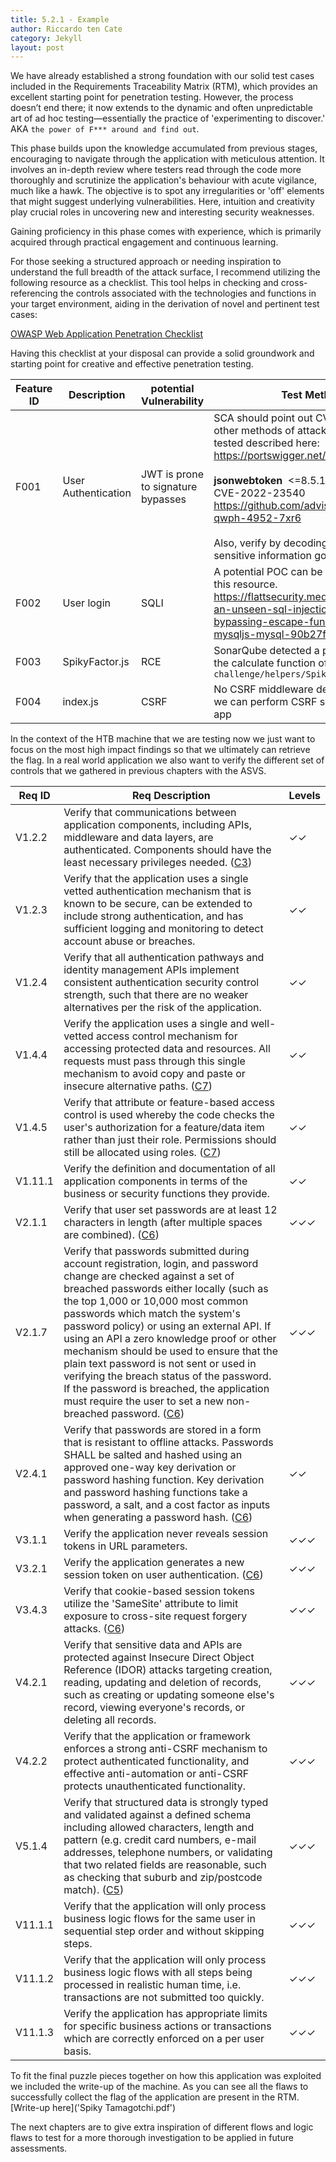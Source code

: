 ```yaml
---
title: 5.2.1 - Example
author: Riccardo ten Cate
category: Jekyll
layout: post
---
```


We have already established a strong foundation with our solid test cases included in the Requirements Traceability Matrix (RTM), which provides an excellent starting point for penetration testing. However, the process doesn’t end there; it now extends to the dynamic and often unpredictable art of ad hoc testing—essentially the practice of 'experimenting to discover.' AKA `the power of F*** around and find out`.

This phase builds upon the knowledge accumulated from previous stages, encouraging to navigate through the application with meticulous attention. It involves an in-depth review where testers read through the code more thoroughly and scrutinize the application's behaviour with acute vigilance, much like a hawk. The objective is to spot any irregularities or 'off' elements that might suggest underlying vulnerabilities. Here, intuition and creativity play crucial roles in uncovering new and interesting security weaknesses.

Gaining proficiency in this phase comes with experience, which is primarily acquired through practical engagement and continuous learning. 

For those seeking a structured approach or needing inspiration to understand the full breadth of the attack surface, I recommend utilizing the following resource as a checklist. This tool helps in checking and cross-referencing the controls associated with the technologies and functions in your target environment, aiding in the derivation of novel and pertinent test cases:

[OWASP Web Application Penetration Checklist](https://owasp.org/www-project-web-security-testing-guide/assets/archive/OWASP_Web_Application_Penetration_Checklist_v1_1.pdf)

Having this checklist at your disposal can provide a solid groundwork and starting point for creative and effective penetration testing.

| Feature ID | Description         | potential Vulnerability            | Test Method                                                                                                                                                                                                                                                                                                                                     | References           |
| ---------- | ------------------- | ---------------------------------- | ----------------------------------------------------------------------------------------------------------------------------------------------------------------------------------------------------------------------------------------------------------------------------------------------------------------------------------------------- | -------------------- |
| F001       | User Authentication | JWT is prone to signature bypasses | SCA should point out CVE. There is also other methods of attack that need to be tested described here:<br>https://portswigger.net/web-security/jwt<br><br>**jsonwebtoken**  <=8.5.1<br>CVE-2022-23540<br>https://github.com/advisories/GHSA-qwph-4952-7xr6<br><br>Also, verify by decoding the JWT that no sensitive information goes in there. | SCA scanning output. |
| F002       | User login          | SQLI                               | A potential POC can be build following this resource.<br>https://flattsecurity.medium.com/finding-an-unseen-sql-injection-by-bypassing-escape-functions-in-mysqljs-mysql-90b27f6542b4                                                                                                                                                           | Screenshot-1         |
| F003       | SpikyFactor.js      | RCE                                | SonarQube detected a potential RCE in the calculate function of the `challenge/helpers/SpikyFactor.js`                                                                                                                                                                                                                                          | Screenshot-2         |
| F004       | index.js            | CSRF                               | No CSRF middleware detected verify if we can perform CSRF somewhere in the app                                                                                                                                                                                                                                                                  | Semgrep output       |

In the context of the HTB machine that we are testing now we just want to focus on the most high impact findings so that we ultimately can retrieve the flag. In a real world application we also want to verify the different set of controls that we gathered in previous chapters with the ASVS.

| Req ID  | Req Description                                                                                                                                                                                                                                                                                                                                                                                                                                                                                                                                                                                                                                      | Levels |
| ------- | ---------------------------------------------------------------------------------------------------------------------------------------------------------------------------------------------------------------------------------------------------------------------------------------------------------------------------------------------------------------------------------------------------------------------------------------------------------------------------------------------------------------------------------------------------------------------------------------------------------------------------------------------------- | ------ |
| V1.2.2  | Verify that communications between application components, including APIs, middleware and data layers, are authenticated. Components should have the least necessary privileges needed. ([C3](https://owasp.org/www-project-proactive-controls/#div-numbering))                                                                                                                                                                                                                                                                                                                                                                                      | ✓✓     |
| V1.2.3  | Verify that the application uses a single vetted authentication mechanism that is known to be secure, can be extended to include strong authentication, and has sufficient logging and monitoring to detect account abuse or breaches.                                                                                                                                                                                                                                                                                                                                                                                                               | ✓✓     |
| V1.2.4  | Verify that all authentication pathways and identity management APIs implement consistent authentication security control strength, such that there are no weaker alternatives per the risk of the application.                                                                                                                                                                                                                                                                                                                                                                                                                                      | ✓✓     |
| V1.4.4  | Verify the application uses a single and well-vetted access control mechanism for accessing protected data and resources. All requests must pass through this single mechanism to avoid copy and paste or insecure alternative paths. ([C7](https://owasp.org/www-project-proactive-controls/#div-numbering))                                                                                                                                                                                                                                                                                                                                        | ✓✓     |
| V1.4.5  | Verify that attribute or feature-based access control is used whereby the code checks the user's authorization for a feature/data item rather than just their role. Permissions should still be allocated using roles. ([C7](https://owasp.org/www-project-proactive-controls/#div-numbering))                                                                                                                                                                                                                                                                                                                                                       | ✓✓     |
| V1.11.1 | Verify the definition and documentation of all application components in terms of the business or security functions they provide.                                                                                                                                                                                                                                                                                                                                                                                                                                                                                                                   | ✓✓     |
| V2.1.1  | Verify that user set passwords are at least 12 characters in length (after multiple spaces are combined). ([C6](https://owasp.org/www-project-proactive-controls/#div-numbering))                                                                                                                                                                                                                                                                                                                                                                                                                                                                    | ✓✓✓    |
| V2.1.7  | Verify that passwords submitted during account registration, login, and password change are checked against a set of breached passwords either locally (such as the top 1,000 or 10,000 most common passwords which match the system's password policy) or using an external API. If using an API a zero knowledge proof or other mechanism should be used to ensure that the plain text password is not sent or used in verifying the breach status of the password. If the password is breached, the application must require the user to set a new non-breached password. ([C6](https://owasp.org/www-project-proactive-controls/#div-numbering)) | ✓✓✓    |
| V2.4.1  | Verify that passwords are stored in a form that is resistant to offline attacks. Passwords SHALL be salted and hashed using an approved one-way key derivation or password hashing function. Key derivation and password hashing functions take a password, a salt, and a cost factor as inputs when generating a password hash. ([C6](https://owasp.org/www-project-proactive-controls/#div-numbering))                                                                                                                                                                                                                                             | ✓✓     |
| V3.1.1  | Verify the application never reveals session tokens in URL parameters.                                                                                                                                                                                                                                                                                                                                                                                                                                                                                                                                                                               | ✓✓✓    |
| V3.2.1  | Verify the application generates a new session token on user authentication. ([C6](https://owasp.org/www-project-proactive-controls/#div-numbering))                                                                                                                                                                                                                                                                                                                                                                                                                                                                                                 | ✓✓✓    |
| V3.4.3  | Verify that cookie-based session tokens utilize the 'SameSite' attribute to limit exposure to cross-site request forgery attacks. ([C6](https://owasp.org/www-project-proactive-controls/#div-numbering))                                                                                                                                                                                                                                                                                                                                                                                                                                            | ✓✓✓    |
| V4.2.1  | Verify that sensitive data and APIs are protected against Insecure Direct Object Reference (IDOR) attacks targeting creation, reading, updating and deletion of records, such as creating or updating someone else's record, viewing everyone's records, or deleting all records.                                                                                                                                                                                                                                                                                                                                                                    | ✓✓✓    |
| V4.2.2  | Verify that the application or framework enforces a strong anti-CSRF mechanism to protect authenticated functionality, and effective anti-automation or anti-CSRF protects unauthenticated functionality.                                                                                                                                                                                                                                                                                                                                                                                                                                            | ✓✓✓    |
| V5.1.4  | Verify that structured data is strongly typed and validated against a defined schema including allowed characters, length and pattern (e.g. credit card numbers, e-mail addresses, telephone numbers, or validating that two related fields are reasonable, such as checking that suburb and zip/postcode match). ([C5](https://owasp.org/www-project-proactive-controls/#div-numbering))                                                                                                                                                                                                                                                            | ✓✓✓    |
| V11.1.1 | Verify that the application will only process business logic flows for the same user in sequential step order and without skipping steps.                                                                                                                                                                                                                                                                                                                                                                                                                                                                                                            | ✓✓✓    |
| V11.1.2 | Verify that the application will only process business logic flows with all steps being processed in realistic human time, i.e. transactions are not submitted too quickly.                                                                                                                                                                                                                                                                                                                                                                                                                                                                          | ✓✓✓    |
| V11.1.3 | Verify the application has appropriate limits for specific business actions or transactions which are correctly enforced on a per user basis.                                                                                                                                                                                                                                                                                                                                                                                                                                                                                                        | ✓✓✓    |

To fit the final puzzle pieces together on how this application was exploited we included the write-up of the machine. As you can see all the flaws to successfully collect the flag of the application are present in the RTM.  [Write-up here]('Spiky Tamagotchi.pdf')

The next chapters are to give extra inspiration of different flows and logic flaws to test for a more thorough investigation to be applied in future assessments.